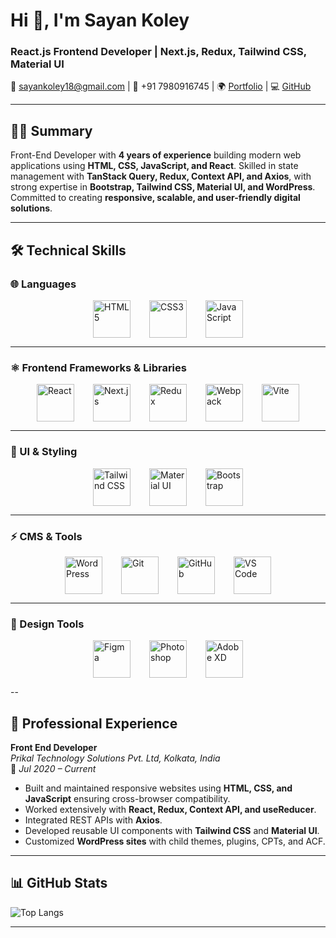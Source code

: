 # Hi 👋, I'm Sayan Koley  
### React.js Frontend Developer | Next.js, Redux, Tailwind CSS, Material UI


📧 sayankoley18@gmail.com | 📱 +91 7980916745 | 🌍 [Portfolio](https://sayankoley.github.io) | 💻 [GitHub](https://github.com/sayankoley)  

---

## 🧑‍💻 Summary  
Front-End Developer with **4 years of experience** building modern web applications using **HTML, CSS, JavaScript, and React**. Skilled in state management with **TanStack Query, Redux, Context API, and Axios**, with strong expertise in **Bootstrap, Tailwind CSS, Material UI, and WordPress**. Committed to creating **responsive, scalable, and user-friendly digital solutions**.

---

## 🛠️ Technical Skills  

### 🌐 Languages  
<div style="display: flex; justify-content: center; gap: 30px; flex-wrap: wrap;">
  <img src="https://cdn.jsdelivr.net/gh/devicons/devicon/icons/html5/html5-original.svg" width="60" height="60" alt="HTML5"/>
  <img src="https://cdn.jsdelivr.net/gh/devicons/devicon/icons/css3/css3-original.svg" width="60" height="60" alt="CSS3"/>
  <img src="https://cdn.jsdelivr.net/gh/devicons/devicon/icons/javascript/javascript-original.svg" width="60" height="60" alt="JavaScript"/>
</div>

---

### ⚛️ Frontend Frameworks & Libraries  
<div style="display: flex; justify-content: center; gap: 30px; flex-wrap: wrap;">
  <img src="https://cdn.jsdelivr.net/gh/devicons/devicon/icons/react/react-original.svg" width="60" height="60" alt="React"/>
  <img src="https://cdn.jsdelivr.net/gh/devicons/devicon/icons/nextjs/nextjs-original.svg" width="60" height="60" alt="Next.js"/>
  <img src="https://cdn.jsdelivr.net/gh/devicons/devicon/icons/redux/redux-original.svg" width="60" height="60" alt="Redux"/>
  <img src="https://cdn.jsdelivr.net/gh/devicons/devicon/icons/webpack/webpack-original.svg" width="60" height="60" alt="Webpack"/>
  <img src="https://cdn.jsdelivr.net/gh/devicons/devicon/icons/vite/vite-original.svg" width="60" height="60" alt="Vite"/>
</div>

---

### 🎨 UI & Styling  
<div style="display: flex; justify-content: center; gap: 30px; flex-wrap: wrap;">
  <img src="https://cdn.jsdelivr.net/gh/devicons/devicon/icons/tailwindcss/tailwindcss-original.svg" width="60" height="60" alt="Tailwind CSS"/>
  <img src="https://cdn.jsdelivr.net/gh/devicons/devicon/icons/materialui/materialui-original.svg" width="60" height="60" alt="Material UI"/>
  <img src="https://cdn.jsdelivr.net/gh/devicons/devicon/icons/bootstrap/bootstrap-original.svg" width="60" height="60" alt="Bootstrap"/>
</div>

---

### ⚡ CMS & Tools  
<div style="display: flex; justify-content: center; gap: 30px; flex-wrap: wrap;">
  <img src="https://cdn.jsdelivr.net/gh/devicons/devicon/icons/wordpress/wordpress-original.svg" width="60" height="60" alt="WordPress"/>
  <img src="https://cdn.jsdelivr.net/gh/devicons/devicon/icons/git/git-original.svg" width="60" height="60" alt="Git"/>
  <img src="https://cdn.jsdelivr.net/gh/devicons/devicon/icons/github/github-original.svg" width="60" height="60" alt="GitHub"/>
  <img src="https://cdn.jsdelivr.net/gh/devicons/devicon/icons/vscode/vscode-original.svg" width="60" height="60" alt="VS Code"/>
</div>

---

### 🎨 Design Tools  
<div style="display: flex; justify-content: center; gap: 30px; flex-wrap: wrap;">
  <img src="https://cdn.jsdelivr.net/gh/devicons/devicon/icons/figma/figma-original.svg" width="60" height="60" alt="Figma"/>
  <img src="https://cdn.jsdelivr.net/gh/devicons/devicon/icons/photoshop/photoshop-plain.svg" width="60" height="60" alt="Photoshop"/>
  <img src="https://cdn.jsdelivr.net/gh/devicons/devicon/icons/xd/xd-plain.svg" width="60" height="60" alt="Adobe XD"/>
</div>

 --

## 💼 Professional Experience  

**Front End Developer**  
*Prikal Technology Solutions Pvt. Ltd, Kolkata, India*  
📅 *Jul 2020 – Current*  

- Built and maintained responsive websites using **HTML, CSS, and JavaScript** ensuring cross-browser compatibility.  
- Worked extensively with **React, Redux, Context API, and useReducer**.  
- Integrated REST APIs with **Axios**.  
- Developed reusable UI components with **Tailwind CSS** and **Material UI**.  
- Customized **WordPress sites** with child themes, plugins, CPTs, and ACF.  

---

## 📊 GitHub Stats  

![Top Langs](https://github-readme-stats.vercel.app/api/top-langs/?username=sayankoley&layout=compact&theme=tokyonight)  


---
